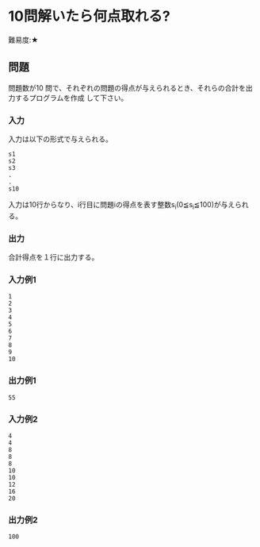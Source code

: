 # 10問解いたら何点取れる?

難易度:★

## 問題

問題数が10 問で、それぞれの問題の得点が与えられるとき、それらの合計を出力するプログラムを作成
して下さい。
### 入力
入力は以下の形式で与えられる。
```
s1
s2
s3
.
.
s10
```
入力は10行からなり、i行目に問題iの得点を表す整数s<sub>i</sub>(0≦s<sub>i</sub>≦100)が与えられる。

### 出力
合計得点を１行に出力する。

### 入力例1
```
1
2
3
4
5
6
7
8
9
10
```


### 出力例1
```
55
```

### 入力例2
```
4
4
8
8
8
10
10
12
16
20
```

### 出力例2
```
100
```